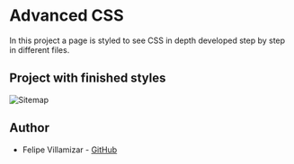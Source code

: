 # Advanced CSS

In this project a page is styled to see CSS in depth developed step by step in different files.

## Project with finished styles

<img src="https://i.imgur.com/qsmK0YV.png" alt="Sitemap">

## Author
* Felipe Villamizar - [GitHub](https://github.com/felipevcc)

